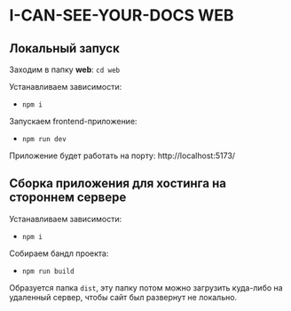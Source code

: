 # I-CAN-SEE-YOUR-DOCS WEB

## Локальный запуск
Заходим в папку **web**: `cd web`

Устанавливаем зависимости:

- `npm i`

Запускаем frontend-приложение:

- `npm run dev`

Приложение будет работать на порту: http://localhost:5173/

## Сборка приложения для хостинга на стороннем сервере

Устанавливаем зависимости:

- `npm i`

Собираем бандл проекта:

- `npm run build`

Образуется папка `dist`, эту папку потом можно загрузить куда-либо на удаленный сервер, чтобы сайт был развернут не локально.